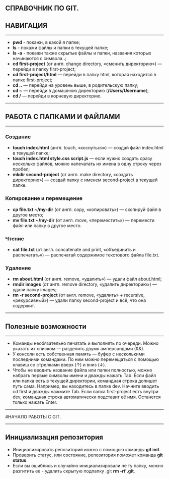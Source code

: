 СПРАВОЧНИК ПО GIT.
----

## НАВИГАЦИЯ

----

- **pwd** - покажи, в какой я папке;
- **ls** - покажи файлы и папки в текущей папке;
- **ls -a** - покажи также скрытые файлы и папки, названия которых начинаются с символа **.**;
- **cd first-project** (от англ. change directory, «сменить директорию») — перейди в папку first-project;
- **cd first-project/html** — перейди в папку html, которая находится в папке first-project;
- **cd ..** — перейди на уровень выше, в родительскую папку;
- **cd ~** — перейди в домашнюю директорию (**/Users/Username**);
- **cd /** — перейди в корневую директорию.

----

## РАБОТА С ПАПКАМИ И ФАЙЛАМИ

----

### Создание

- **touch index.html** (англ. touch, «коснуться») — создай файл index.html в текущей папке;
- **touch index.html style.css script.js** — если нужно создать сразу несколько файлов, можно напечатать их имена в одну строку через пробел;
- **mkdir second-project** (от англ. make directory, «создать директорию») — создай папку с именем second-project в текущей папке.

### Копирование и перемещение

- **cp file.txt ~/my-dir** (от англ. copy, «копировать») — скопируй файл в другое место;
- **mv file.txt ~/my-dir** (от англ. move, «переместить») — перемести файл или папку в другое место.

### Чтение

- **cat file.txt** (от англ. concatenate and print, «объединить и распечатать») — распечатай содержимое текстового файла file.txt.

### Удаление

- **rm about.html** (от англ. remove, «удалить») — удали файл about.html;
- **rmdir images** (от англ. remove directory, «удалить директорию») — удали папку images;
- **rm -r second-project** (от англ. remove, «удалить» + recursive, «рекурсивный») — удали папку second-project и всё, что она содержит.

----

## Полезные возможности

----

- Команды необязательно печатать и выполнять по очереди. Можно указать их списком — разделить двумя амперсандами (&&).
- У консоли есть собственная память — буфер с несколькими последними командами. По ним можно перемещаться с помощью клавиш со стрелками вверх (↑) и вниз (↓).
- Чтобы не вводить название файла или папки полностью, можно набрать первые символы имени и дважды нажать Tab. Если файл или папка есть в текущей директории, командная строка допишет путь сама.
Например, вы находитесь в папке dev. Начните вводить cd first и дважды нажмите Tab. Если папка first-project есть внутри dev, командная строка автоматически подставит её имя. Останется только нажать Enter.

----

#НАЧАЛО РАБОТЫ С GIT.

----

## Инициализация репозитория

- Инициализировать репозиторий иожно с помощью команды **git init**.
- Проверить статус, или состояние, репозитория поможет команда **git status**.
- Если вы ошиблись и случайно инициализировали не ту папку, можно разгитить ее - удалить скрытую подпапку .git **rm -rf .git**.



